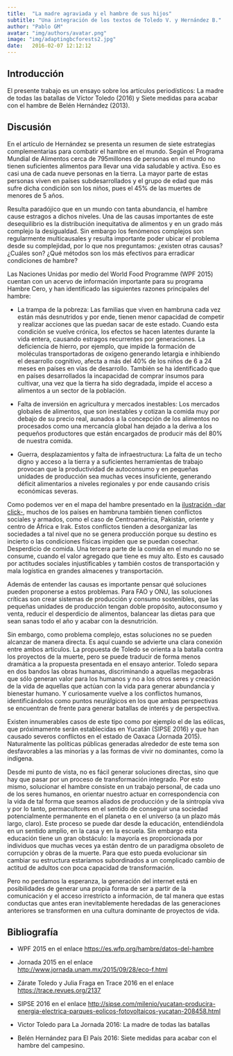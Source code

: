 ```yaml
---
title:  "La madre agraviada y el hambre de sus hijos"
subtitle: "Una integración de los textos de Toledo V. y Hernández B."
author: "Pablo GM"
avatar: "img/authors/avatar.png"
image: "img/adaptingbcforests2.jpg"
date:   2016-02-07 12:12:12
---
```


## Introducción

El presente trabajo es un ensayo sobre los artículos periodísticos: La madre de todas las batallas de Víctor Toledo (2016) y Siete medidas para acabar con el hambre de Belén Hernández (2013).

## Discusión 

En el artículo de Hernández se presenta un resumen de siete estrategias complementarias para combatir el hambre en el mundo. Según el Programa Mundial de Alimentos cerca de 795millones de personas en el mundo no tienen suficientes alimentos para llevar una vida saludable y activa. Eso es casi una de cada nueve personas en la tierra. La mayor parte de estas personas viven en países subdesarrollados y el grupo de edad que más sufre dicha condición son los niños, pues el 45% de las muertes de menores de 5 años.

Resulta paradójico que en un mundo con tanta abundancia, el hambre cause estragos a dichos niveles. Una de las causas importantes de este desequilibrio es la distribución inequitativa de alimentos y en un grado más complejo la desigualdad. Sin embargo los fenómenos complejos son regularmente multicausales y resulta importante poder ubicar el problema desde su complejidad, por lo que nos preguntamos: ¿existen otras causas? ¿Cuáles son? ¿Qué métodos son los más efectivos para erradicar condiciones de hambre?

Las Naciones Unidas por medio del World Food Programme (WPF 2015) cuentan con un acervo de información importante para su programa Hambre Cero, y han identificado las siguientes razones principales del hambre:

- La trampa de la pobreza: Las familias que viven en hambruna cada vez están más desnutridos y por ende, tienen menor capacidad de competir y realizar acciones que las puedan sacar de este estado. Cuando esta condición se vuelve crónica, los efectos se hacen latentes durante la vida entera, causando estragos recurrentes por generaciones. La deficiencia de hierro, por ejemplo, que impide la formación de moléculas transportadoras de oxígeno generando letargia e inhibiendo el desarrollo cognitivo, afecta a más del 40% de los niños de 6 a 24 meses en países en vías de desarrollo.
También se ha identificado que en países desarrollados la incapacidad de comprar insumos para cultivar, una vez que la tierra ha sido degradada, impide el acceso a alimentos a un sector de la población.

- Falta de inversión en agricultura y mercados inestables: Los mercados globales de alimentos, que son inestables y cotizan la comida muy por debajo de su precio real, aunados a la concepción de los alimentos no procesados como una mercancía global han dejado a la deriva a los pequeños productores que están encargados de producir más del 80% de nuestra comida.

- Guerra, desplazamientos y falta de infraestructura: La falta de un techo digno y acceso a la tierra y a suficientes herramientas de trabajo provocan que la productividad de autoconsumo y en pequeñas unidades de producción sea muchas veces insuficiente, generando déficit alimentarios a niveles regionales y por ende causando crisis económicas severas.

Como podemos ver en el mapa del hambre presentado en la [ilustración -dar click-](https://reliefweb.int/sites/reliefweb.int/files/resources/Mapa%20del%20hambre%20de%202014.pdf), muchos de los países en hambruna también tienen conflictos sociales y armados, como el caso de Centroamérica, Pakistán, oriente y centro de África e Irak. Estos conflictos tienden a desorganizar las sociedades a tal nivel que no se genera producción porque su destino es incierto o las condiciones físicas impiden que se puedan cosechar. 
Desperdicio de comida. Una tercera parte de la comida en el mundo no se consume, cuando el valor agregado que tiene es muy alto. Esto es causado por actitudes sociales injustificables y también costos de transportación y mala logística en grandes almacenes y transportación.
 
Además de entender las causas es importante pensar qué soluciones pueden proponerse a estos problemas. Para FAO y ONU, las soluciones críticas son crear sistemas de producción y consumo sostenibles, que las pequeñas unidades de producción tengan doble propósito, autoconsumo y venta, reducir el desperdicio de alimentos, balancear las dietas para que sean sanas todo el año y acabar con la desnutrición. 

Sin embargo, como problema complejo, estas soluciones no se pueden alcanzar de manera directa. Es aquí cuando se advierte una clara conexión entre ambos artículos. La propuesta de Toledo se orienta a la batalla contra los proyectos de la muerte, pero se puede traducir de forma menos dramática a la propuesta presentada en el ensayo anterior.
Toledo separa en dos bandos las obras humanas, discriminando a aquellas megaobras que sólo generan valor para los humanos y no a los otros seres y creación de la vida de aquellas que actúan con la vida para generar abundancia y bienestar humano. Y curiosamente vuelve a los conflictos humanos, identificándolos como puntos neurálgicos en los que ambas perspectivas se encuentran de frente para generar batallas de interés y de perspectiva.

Existen innumerables casos de este tipo como por ejemplo el de las eólicas, que próximamente serán establecidas en Yucatán (SIPSE 2016) y que han causado severos conflictos en el estado de Oaxaca (Jornada 2015). Naturalmente las políticas públicas generadas alrededor de este tema son desfavorables a las minorías y a las formas de vivir no dominantes, como la indígena.

Desde mi punto de vista, no es fácil generar soluciones directas, sino que hay que pasar por un proceso de transformación integrado. Por esto mismo, solucionar el hambre consiste en un trabajo personal, de cada uno de los seres humanos, en orientar nuestro actuar en correspondencia con la vida de tal forma que seamos aliados de producción y de la sintropía viva y por lo tanto, permacultores en el sentido de conseguir una sociedad potencialmente permanente en el planeta o en el universo (a un plazo más largo, claro).
Este proceso se puede dar desde la educación, entendiéndola en un sentido amplio, en la casa y en la escuela. Sin embargo esta educación tiene un gran obstáculo: la mayoría es proporcionada por individuos que muchas veces ya están dentro de un paradigma obsoleto de corrupción y obras de la muerte. Para que esto pueda evolucionar sin cambiar su estructura estaríamos subordinados a un complicado cambio de actitud de adultos con poca capacidad de transformación. 

Pero no perdamos la esperanza, la generación del internet está en posibilidades de generar una propia forma de ser a partir de la comunicación y el acceso irrestricto a información, de tal manera que estas conductas que antes eran inevitablemente heredadas de las generaciones anteriores se transformen en una cultura dominante de proyectos de vida.

## Bibliografía
- WPF 2015 en el enlace https://es.wfp.org/hambre/datos-del-hambre

- Jornada 2015 en el enlace  http://www.jornada.unam.mx/2015/09/28/eco-f.html

- Zárate Toledo y Julia Fraga en Trace 2016 en el enlace https://trace.revues.org/2137

- SIPSE 2016 en el enlace  http://sipse.com/milenio/yucatan-producira-energia-electrica-parques-eolicos-fotovoltaicos-yucatan-208458.html

- Victor Toledo para La Jornada 2016: La madre de todas las batallas

- Belén Hernández para El País 2016: Siete medidas para acabar con el hambre del campesino.
